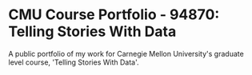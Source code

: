 # CMU Course Portfolio - 94870: Telling Stories With Data

A public portfolio of my work for Carnegie Mellon University's graduate level course, 'Telling Stories With Data'.
